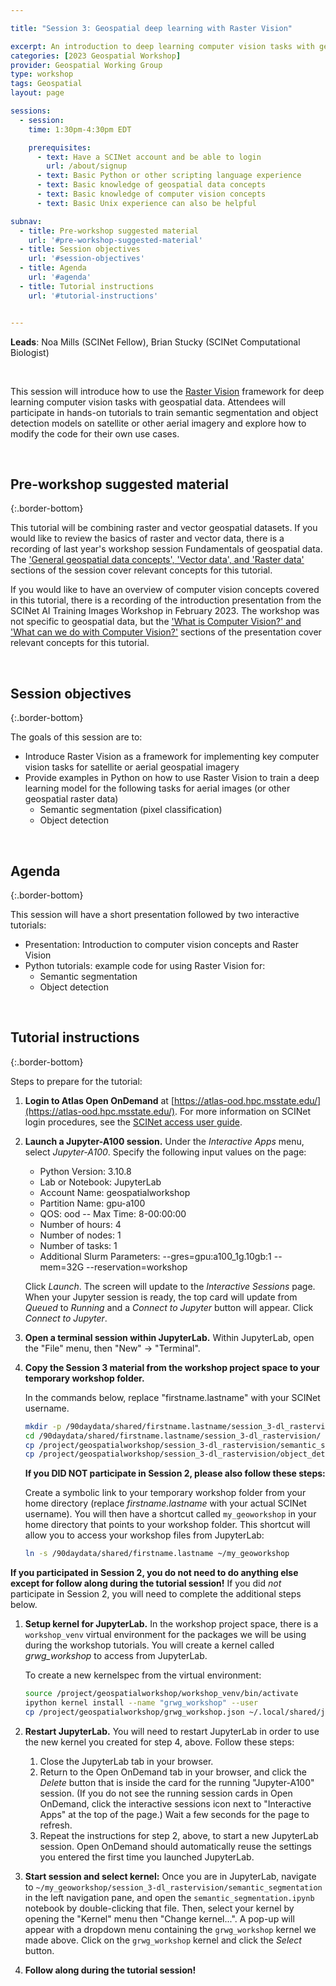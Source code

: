 ```yaml
---

title: "Session 3: Geospatial deep learning with Raster Vision"

excerpt: An introduction to deep learning computer vision tasks with geospatial data
categories: [2023 Geospatial Workshop]  
provider: Geospatial Working Group
type: workshop
tags: Geospatial
layout: page

sessions:
  - session: 
    time: 1:30pm-4:30pm EDT

    prerequisites:
      - text: Have a SCINet account and be able to login 
        url: /about/signup
      - text: Basic Python or other scripting language experience
      - text: Basic knowledge of geospatial data concepts
      - text: Basic knowledge of computer vision concepts
      - text: Basic Unix experience can also be helpful

subnav:
  - title: Pre-workshop suggested material
    url: '#pre-workshop-suggested-material'
  - title: Session objectives
    url: '#session-objectives'
  - title: Agenda
    url: '#agenda'
  - title: Tutorial instructions
    url: '#tutorial-instructions'


---
```


**Leads**: Noa Mills (SCINet Fellow), Brian Stucky (SCINet Computational Biologist)

<br>

This session will introduce how to use the [Raster Vision](https://rastervision.io/) framework for deep learning computer vision tasks with geospatial data. Attendees will participate in hands-on tutorials to train semantic segmentation and object detection models on satellite or other aerial imagery and explore how to modify the code for their own use cases.

<br>

## Pre-workshop suggested material
{:.border-bottom}

This tutorial will be combining raster and vector geospatial datasets. If you would like to review the basics of raster and vector data, there is a recording of last year's workshop session Fundamentals of geospatial data. The ['General geospatial data concepts', 'Vector data', and 'Raster data'](https://web.microsoftstream.com/video/125dba00-b307-4675-8575-c3fe0771d914?st=130) sections of the session cover relevant concepts for this tutorial.

If you would like to have an overview of computer vision concepts covered in this tutorial, there is a recording of the introduction presentation from the SCINet AI Training Images Workshop in February 2023. The workshop was not specific to geospatial data, but the ['What is Computer Vision?' and 'What can we do with Computer Vision?'](https://web.microsoftstream.com/video/1c0939d3-b90c-4ca1-a54e-025604f70366?st=175) sections of the presentation cover relevant concepts for this tutorial.

<br>

## Session objectives
{:.border-bottom}

The goals of this session are to:

* Introduce Raster Vision as a framework for implementing key computer vision tasks for satellite or aerial geospatial imagery
* Provide examples in Python on how to use Raster Vision to train a deep learning model for the following tasks for aerial images (or other geospatial raster data)
  * Semantic segmentation (pixel classification)
  * Object detection

<br>

## Agenda
{:.border-bottom}

This session will have a short presentation followed by two interactive tutorials:

* Presentation: Introduction to computer vision concepts and Raster Vision
* Python tutorials: example code for using Raster Vision for:
  * Semantic segmentation
  * Object detection

<br>

## Tutorial instructions
{:.border-bottom}

Steps to prepare for the tutorial:

1. **Login to Atlas Open OnDemand** at [https://atlas-ood.hpc.msstate.edu/](https://atlas-ood.hpc.msstate.edu/). For more information on SCINet login procedures, see the [SCINet access user guide](https://scinet.usda.gov/guides/access/login).

1. **Launch a Jupyter-A100 session.** Under the *Interactive Apps* menu, select *Jupyter-A100*. Specify the following input values on the page:

    * Python Version: 3.10.8 
    * Lab or Notebook: JupyterLab
    * Account Name: geospatialworkshop
    * Partition Name: gpu-a100
    * QOS: ood -- Max Time: 8-00:00:00
    * Number of hours: 4
    * Number of nodes: 1
    * Number of tasks: 1
    * Additional Slurm Parameters: --gres=gpu:a100_1g.10gb:1 --mem=32G --reservation=workshop
  
    Click *Launch*. The screen will update to the *Interactive Sessions* page. When your Jupyter session is ready, the top card will update from *Queued* to *Running* and a *Connect to Jupyter* button will appear. Click *Connect to Jupyter*.

1. **Open a terminal session within JupyterLab.** Within JupyterLab, open the "File" menu, then "New" -> "Terminal".

1. **Copy the Session 3 material from the workshop project space to your temporary workshop folder.** 

    In the commands below, replace "firstname.lastname" with your SCINet username.

    ```bash
    mkdir -p /90daydata/shared/firstname.lastname/session_3-dl_rastervision/
    cd /90daydata/shared/firstname.lastname/session_3-dl_rastervision/
    cp /project/geospatialworkshop/session_3-dl_rastervision/semantic_segmentation/semantic_segmentation.ipynb .
    cp /project/geospatialworkshop/session_3-dl_rastervision/object_detection/object_detection.ipynb .
    ```
    
    **If you DID NOT participate in Session 2, please also follow these steps:**
    
    Create a symbolic link to your temporary workshop folder from your home directory (replace *firstname.lastname* with your actual SCINet username). You will then have a shortcut called `my_geoworkshop` in your home directory that points to your workshop folder. This shortcut will allow you to access your workshop files from JupyterLab:

    ```bash
    ln -s /90daydata/shared/firstname.lastname ~/my_geoworkshop
    ```

**If you participated in Session 2, you do not need to do anything else except for follow along during the tutorial session!** If you did *not* participate in Session 2, you will need to complete the additional steps below.

1. **Setup kernel for JupyterLab.** In the workshop project space, there is a `workshop_venv` virtual environment for the packages we will be using during the workshop tutorials. You will create a kernel called *grwg_workshop* to access from JupyterLab.

    To create a new kernelspec from the virtual environment:

    ```bash
    source /project/geospatialworkshop/workshop_venv/bin/activate
    ipython kernel install --name "grwg_workshop" --user
    cp /project/geospatialworkshop/grwg_workshop.json ~/.local/shared/jupyter/kernels/grwg_workshop/kernel.json
    ```

1. **Restart JupyterLab.** You will need to restart JupyterLab in order to use the new kernel you created for step 4, above. Follow these steps:

    1. Close the JupyterLab tab in your browser.
    1. Return to the Open OnDemand tab in your browser, and click the *Delete* button that is inside the card for the running "Jupyter-A100" session. (If you do not see the running session cards in Open OnDemand, click the interactive sessions icon next to "Interactive Apps" at the top of the page.) Wait a few seconds for the page to refresh.
    1. Repeat the instructions for step 2, above, to start a new JupyterLab session. Open OnDemand should automatically reuse the settings you entered the first time you launched JupyterLab.

1. **Start session and select kernel:** Once you are in JupyterLab, navigate to `~/my_geoworkshop/session_3-dl_rastervision/semantic_segmentation` in the left navigation pane, and open the `semantic_segmentation.ipynb` notebook by double-clicking that file. Then, select your kernel by opening the "Kernel" menu then "Change kernel...". A pop-up will appear with a dropdown menu containing the `grwg_workshop` kernel we made above. Click on the `grwg_workshop` kernel and click the *Select* button.

1. **Follow along during the tutorial session!**

<br>

